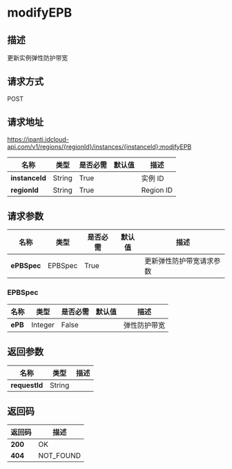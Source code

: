 # modifyEPB


## 描述
更新实例弹性防护带宽

## 请求方式
POST

## 请求地址
https://ipanti.jdcloud-api.com/v1/regions/{regionId}/instances/{instanceId}:modifyEPB

|名称|类型|是否必需|默认值|描述|
|---|---|---|---|---|
|**instanceId**|String|True||实例 ID|
|**regionId**|String|True||Region ID|

## 请求参数
|名称|类型|是否必需|默认值|描述|
|---|---|---|---|---|
|**ePBSpec**|EPBSpec|True||更新弹性防护带宽请求参数|

### EPBSpec
|名称|类型|是否必需|默认值|描述|
|---|---|---|---|---|
|**ePB**|Integer|False||弹性防护带宽|

## 返回参数
|名称|类型|描述|
|---|---|---|
|**requestId**|String||



## 返回码
|返回码|描述|
|---|---|
|**200**|OK|
|**404**|NOT_FOUND|
